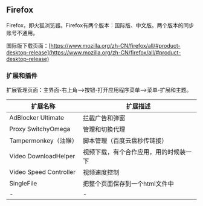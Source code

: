 ## Firefox

Firefox，即火狐浏览器。Firefox有两个版本：国际版、中文版。两个版本的同步账号不通用。

国际版下载页面：[https://www.mozilla.org/zh-CN/firefox/all/#product-desktop-release](https://www.mozilla.org/zh-CN/firefox/all/#product-desktop-release)

### 扩展和插件

扩展管理页面：主界面-右上角-->按钮-打开应用程序菜单-->菜单-扩展和主题。

| 扩展名称 | 扩展描述 |
| --- | --- |
| AdBlocker Ultimate | 拦截广告和弹窗 |
| Proxy SwitchyOmega | 管理和切换代理 |
| Tampermonkey（油猴） | 脚本管理（百度云盘秒传链接） |
| Video DownloadHelper | 视频下载，有个合作应用，用的时候装一下 |
| Video Speed Controller | 视频速度控制 |
| SingleFile | 把整个页面保存到一个html文件中 |
| - | - |